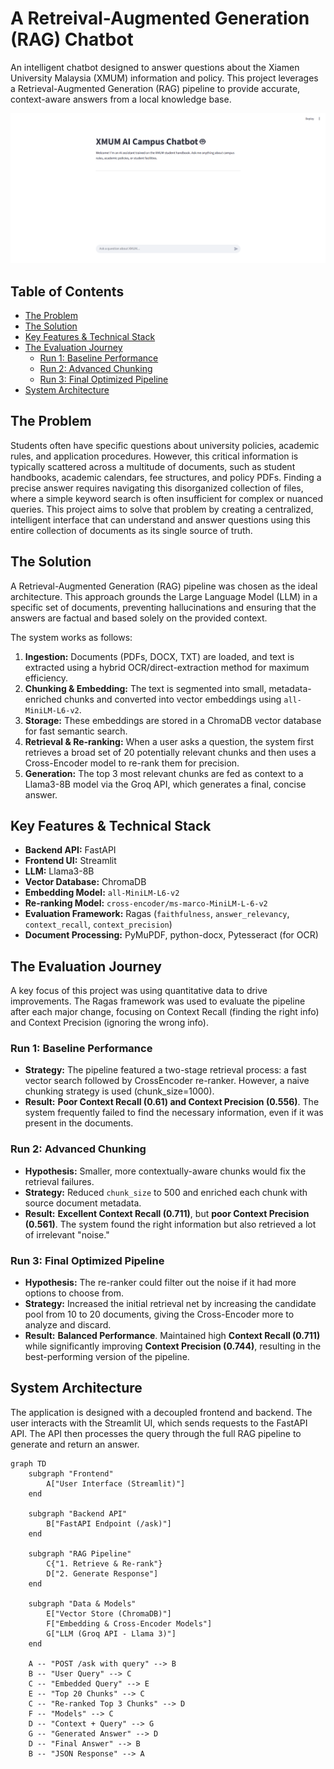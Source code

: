 # A Retreival-Augmented Generation (RAG) Chatbot

An intelligent chatbot designed to answer questions about the Xiamen University Malaysia (XMUM) information and policy. This project leverages a Retrieval-Augmented Generation (RAG) pipeline to provide accurate, context-aware answers from a local knowledge base.

![Chatbot Interface](UI.png)

## Table of Contents
- [The Problem](#the-problem)
- [The Solution](#the-solution)
- [Key Features & Technical Stack](#key-features--technical-stack)
- [The Evaluation Journey](#the-evaluation-journey)
  - [Run 1: Baseline Performance](#run-1-baseline-performance)
  - [Run 2: Advanced Chunking](#run-2-advanced-chunking)
  - [Run 3: Final Optimized Pipeline](#run-3-final-optimized-pipeline)
- [System Architecture](#system-architecture)

## The Problem

Students often have specific questions about university policies, academic rules, and application procedures. However, this critical information is typically scattered across a multitude of documents, such as student handbooks, academic calendars, fee structures, and policy PDFs. Finding a precise answer requires navigating this disorganized collection of files, where a simple keyword search is often insufficient for complex or nuanced queries. This project aims to solve that problem by creating a centralized, intelligent interface that can understand and answer questions using this entire collection of documents as its single source of truth.

## The Solution

A Retrieval-Augmented Generation (RAG) pipeline was chosen as the ideal architecture. This approach grounds the Large Language Model (LLM) in a specific set of documents, preventing hallucinations and ensuring that the answers are factual and based solely on the provided context.

The system works as follows:
1.  **Ingestion:** Documents (PDFs, DOCX, TXT) are loaded, and text is extracted using a hybrid OCR/direct-extraction method for maximum efficiency.
2.  **Chunking & Embedding:** The text is segmented into small, metadata-enriched chunks and converted into vector embeddings using `all-MiniLM-L6-v2`.
3.  **Storage:** These embeddings are stored in a ChromaDB vector database for fast semantic search.
4.  **Retrieval & Re-ranking:** When a user asks a question, the system first retrieves a broad set of 20 potentially relevant chunks  and then uses a Cross-Encoder model to re-rank them for precision.
5.  **Generation:** The top 3 most relevant chunks are fed as context to a Llama3-8B model via the Groq API, which generates a final, concise answer.

## Key Features & Technical Stack

- **Backend API:** FastAPI
- **Frontend UI:** Streamlit
- **LLM:** Llama3-8B
- **Vector Database:** ChromaDB
- **Embedding Model:** `all-MiniLM-L6-v2`
- **Re-ranking Model:** `cross-encoder/ms-marco-MiniLM-L-6-v2`
- **Evaluation Framework:** Ragas (`faithfulness`, `answer_relevancy`, `context_recall`, `context_precision`)
- **Document Processing:** PyMuPDF, python-docx, Pytesseract (for OCR)

## The Evaluation Journey

A key focus of this project was using quantitative data to drive improvements. The Ragas framework was used to evaluate the pipeline after each major change, focusing on Context Recall (finding the right info) and Context Precision (ignoring the wrong info).

### Run 1: Baseline Performance

- **Strategy:** The pipeline featured a two-stage retrieval process: a fast vector search followed by CrossEncoder re-ranker. However, a naive chunking strategy is used (chunk_size=1000).
- **Result:** **Poor Context Recall (0.61) and Context Precision (0.556)**. The system frequently failed to find the necessary information, even if it was present in the documents.

### Run 2: Advanced Chunking

- **Hypothesis:** Smaller, more contextually-aware chunks would fix the retrieval failures.
- **Strategy:** Reduced `chunk_size` to 500 and enriched each chunk with source document metadata.
- **Result:** **Excellent Context Recall (0.711)**, but **poor Context Precision (0.561)**. The system found the right information but also retrieved a lot of irrelevant "noise."

### Run 3: Final Optimized Pipeline

- **Hypothesis:** The re-ranker could filter out the noise if it had more options to choose from.
- **Strategy:** Increased the initial retrieval net by increasing the candidate pool from 10 to 20 documents, giving the Cross-Encoder more to analyze and discard.
- **Result:** **Balanced Performance**. Maintained high **Context Recall (0.711)** while significantly improving **Context Precision (0.744)**, resulting in the best-performing version of the pipeline.

## System Architecture

The application is designed with a decoupled frontend and backend. The user interacts with the Streamlit UI, which sends requests to the FastAPI API. The API then processes the query through the full RAG pipeline to generate and return an answer.

```mermaid
graph TD
    subgraph "Frontend"
        A["User Interface (Streamlit)"]
    end

    subgraph "Backend API"
        B["FastAPI Endpoint (/ask)"]
    end

    subgraph "RAG Pipeline"
        C{"1. Retrieve & Re-rank"}
        D["2. Generate Response"]
    end

    subgraph "Data & Models"
        E["Vector Store (ChromaDB)"]
        F["Embedding & Cross-Encoder Models"]
        G["LLM (Groq API - Llama 3)"]
    end

    A -- "POST /ask with query" --> B
    B -- "User Query" --> C
    C -- "Embedded Query" --> E
    E -- "Top 20 Chunks" --> C
    C -- "Re-ranked Top 3 Chunks" --> D
    F -- "Models" --> C
    D -- "Context + Query" --> G
    G -- "Generated Answer" --> D
    D -- "Final Answer" --> B
    B -- "JSON Response" --> A